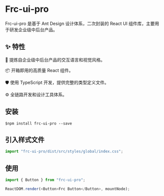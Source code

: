 # Frc-ui-pro

Frc-ui-pro 是基于 Ant Design 设计体系，二次封装的 React UI 组件库，主要用于研发企业级中后台产品。

## ✨ 特性

🌈 提炼自企业级中后台产品的交互语言和视觉风格。

📦 开箱即用的高质量 React 组件。

🛡 使用 TypeScript 开发，提供完整的类型定义文件。

⚙️ 全链路开发和设计工具体系。

## 安装

```shell
$npm install frc-ui-pro --save
```

## 引入样式文件

```js
import "frc-ui-pro/dist/src/styles/global/index.css";
```

## 使用

```js
import { Button } from "frc-ui-pro";

ReactDOM.render(<Button>Frc Button</Button>, mountNode);
```
